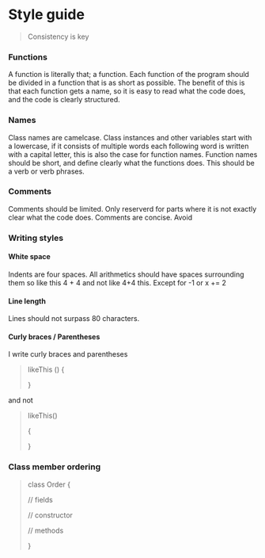 # Style guide #

> Consistency is key

### Functions

A function is literally that; a function. Each function of the program should be divided in a function that is as short as possible.
The benefit of this is that each function gets a name, so it is easy to read what the code does, and the code is clearly structured.

### Names

Class names are camelcase. Class instances and other variables start with a lowercase, if it consists of multiple words each following
word is written with a capital letter, this is also the case for function names. Function names should be short, and define clearly what
the functions does. This should be a verb or verb phrases.

### Comments

Comments should be limited. Only reserverd for parts where it is not exactly clear what the code does. Comments are concise.
Avoid 

### Writing styles

#### White space

Indents are four spaces.
All arithmetics should have spaces surrounding them so like this 4 + 4 and not like 4+4 this. Except for
-1 or x += 2

#### Line length

Lines should not surpass 80 characters.

#### Curly braces / Parentheses

I write curly braces and parentheses 

>likeThis () {
>
>}

and not 

>likeThis()
>
>{
>
>}


### Class member ordering

>class Order {
>
> // fields
> 
> // constructor
> 
> // methods
> 
>}

